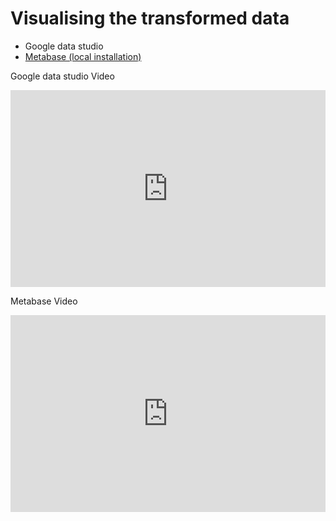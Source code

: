 # Visualising the transformed data
* Google data studio
* [Metabase (local installation)](https://www.metabase.com/) 

Google data studio Video 

<iframe width="100%" height="315" src="https://youtube.com/embed/39nLTs74A3E" title="YouTube video player" frameborder="0" allow="accelerometer; autoplay; clipboard-write; encrypted-media; gyroscope; picture-in-picture" allowfullscreen></iframe>

Metabase Video
 
<iframe width="100%" height="315" src="https://youtube.com/embed/BnLkrA7a6gM" title="YouTube video player" frameborder="0" allow="accelerometer; autoplay; clipboard-write; encrypted-media; gyroscope; picture-in-picture" allowfullscreen></iframe>